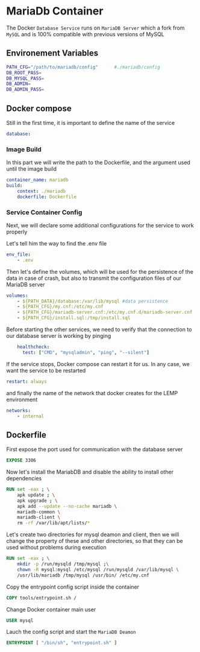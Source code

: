 # MariaDb Container

The Docker `Database Service` runs on `MariaDB Server` which a fork from `MySQL` and is 100% compatible with previous versions of MySQL

## Environement Variables

```bash
PATH_CFG="/path/to/mariadb/config" 		#./mariadb/config
DB_ROOT_PASS=
DB_MYSQL_PASS=
DB_ADMIN=
DB_ADMIN_PASS=
```

## Docker compose

Still in the first time, it is important to define the name of the service

```yaml
database:
```

### Image Build

In this part we will write the path to the Dockerfile, and the argument used until the image build

```yaml
container_name: mariadb
build:
	context: ./mariadb
	dockerfile: Dockerfile
```

### Service Container Config

Next, we will declare some additional configurations for the service to work properly

Let's tell him the way to find the .env file

```yaml
env_file:
	- .env
```

Then let's define the volumes, which will be used for the persistence of the data in case of crash, but also to transmit the configuration files of our MariaDB server

```yaml
volumes:
	- ${PATH_DATA}/database:/var/lib/mysql #data persistence
	- ${PATH_CFG}/my.cnf:/etc/my.cnf
	- ${PATH_CFG}/mariadb-server.cnf:/etc/my.cnf.d/mariadb-server.cnf
	- ${PATH_CFG}/install.sql:/tmp/install.sql
```

Before starting the other services, we need to verify that the connection to our database server is working by pinging

```yaml
    healthcheck:
      test: ["CMD", "mysqladmin", "ping", "--silent"]
```

If the service stops, Docker compose can restart it for us. In any case, we want the service to be restarted

```yaml
restart: always
```

and finally the name of the network that docker creates for the LEMP environment

```yaml
networks:
	- internal
````

## Dockerfile

First expose the port used for communication with the database server

```Dockerfile
EXPOSE 3306
```

Now let's install the MariabDB and disable the ability to install other dependencies

```Dockerfile
RUN set -eax ; \
	apk update ; \
	apk upgrade ; \
	apk add --update --no-cache mariadb \
	mariadb-common \
	mariadb-client \
    rm -rf /var/lib/apt/lists/*
```

Let's create two directories for mysql deamon and client, then we will change the property of these and other directories, so that they can be used without problems during execution

```Dockerfile
RUN set -eax ; \
	mkdir -p /run/mysqld /tmp/mysql ;\
	chown -R mysql:mysql /etc/mysql /run/mysqld /var/lib/mysql \
    /usr/lib/mariadb /tmp/mysql /usr/bin/ /etc/my.cnf
````

Copy the entrypoint config script inside the container

```Dockerfile
COPY tools/entrypoint.sh /
```

Change Docker container main user

```Dockerfile
USER mysql
```

Lauch the config script and start the `MariaDB Deamon`

```Dockerfile
ENTRYPOINT [ "/bin/sh", "entrypoint.sh" ]
````

